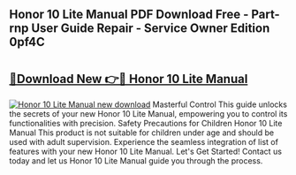 ## Honor 10 Lite Manual PDF Download Free - Part-rnp User Guide Repair - Service Owner Edition 0pf4C

# <h2><a href="http://cf16588.oget.top/?id=Honor+10+Lite+Manual">🔗Download New 👉🔴 Honor 10 Lite Manual</a></h2>

[![Honor 10 Lite Manual new download](https://i.imgur.com/5g1atiW.png)](http://cf16588.oget.top/?id=Honor+10+Lite+Manual)
Masterful Control This guide unlocks the secrets of your new Honor 10 Lite Manual, empowering you to control its functionalities with precision. Safety Precautions for Children Honor 10 Lite Manual This product is not suitable for children under age and should be used with adult supervision. Experience the seamless integration of list of features with your new Honor 10 Lite Manual. Let's Get Started! Contact us today and let us Honor 10 Lite Manual guide you through the process.
